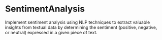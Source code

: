 # SentimentAnalysis
Implement sentiment analysis using NLP techniques to extract valuable insights from textual data by determining the sentiment (positive, negative, or neutral) expressed in a given piece of text.
